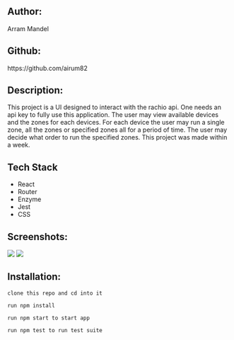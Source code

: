 <h2>Author:</h2> Arram Mandel

<h2>Github:</h2> https://github.com/airum82

<h2>Description:</h2>

This project is a UI designed to interact with the rachio api. One needs an api key to fully use this application. The user may view available devices and the zones for each devices. For each device the user may run a single zone, all the zones or specified zones all for a period of time. The user may decide what order to run the specified zones. This project was made within a week.

<h2>Tech Stack</h2>
<ul>
  <li>React</li>
  <li>Router</li>
  <li>Enzyme</li>
  <li>Jest</li>
  <li>CSS</li>
</ul>

<h2>Screenshots:</h2>
<img src="https://github.com/airum82/side-projects/blob/master/Screen%20Shot%202018-10-04%20at%206.33.30%20PM.png">
<img src="https://github.com/airum82/side-projects/blob/master/Screen%20Shot%202018-10-04%20at%206.35.32%20PM.png">

<h2>Installation:</h2>

  ```clone this repo and cd into it```
  
  ```run npm install```
  
  ```run npm start to start app```
  
  ```run npm test to run test suite```
